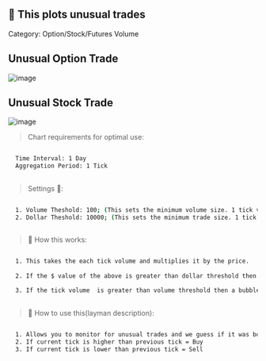 ## 🚀 This plots unusual trades

Category: Option/Stock/Futures Volume


## Unusual Option Trade
![image](https://github.com/user-attachments/assets/b55f8db3-3174-436b-bfec-4a980bb91c5c)


## Unusual Stock Trade
![image](https://github.com/user-attachments/assets/c07af788-d7ff-4ba5-a87d-d7147fe28a3d)



> Chart requirements for optimal use:
```bash

  Time Interval: 1 Day
  Aggregation Period: 1 Tick
  
```




> Settings 👷‍:

```bash

  1. Volume Theshold: 100; (This sets the minimum volume size. 1 tick volume)
  2. Dollar Theshold: 10000; (This sets the minimum trade size. 1 tick volume and tick price)



 ```


> 🧪 How this works: 

```bash

  1. This takes the each tick volume and multiplies it by the price.
  
  2. If the $ value of the above is greater than dollar threshold then a bubble will appear. (Green = Potentially Bought. Red = Potentially Sold).
  
  3. If the tick volume  is greater than volume threshold then a bubble will appear. (Green = Potentially Bought. Red = Potentially Sold).
  

 ```
 
> 🦖 How to use this(layman description):
```bash

  1. Allows you to monitor for unusual trades and we guess if it was bought or sold
  2. If current tick is higher than previous tick = Buy
  3. If current tick is lower than previous tick = Sell
  
  
       
```
